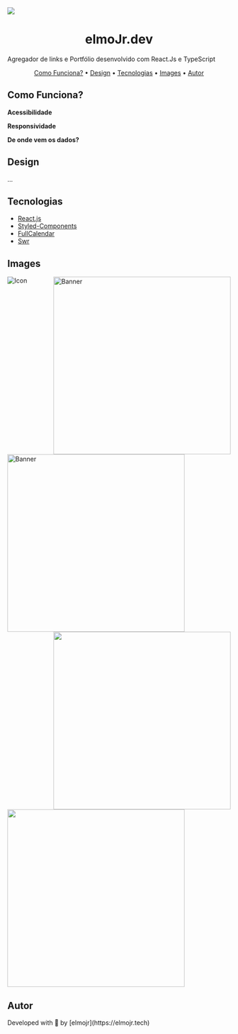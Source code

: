 <img src="https://media.discordapp.net/attachments/818979655046266882/1232117097283326045/image.png?ex=662849f7&is=6626f877&hm=83179ad0e9127e183d142d39195a441c016eaca36c319e9d543126fc8ea28a09&=&format=webp&quality=lossless">

<h1 align="center"> elmoJr.dev </h1>

<p>
  Agregador de links e Portfólio desenvolvido com React.Js e TypeScript
</p>

<p align="center">
   <a href="#funcionalidades">Como Funciona?</a> •
   <a href="#design">Design</a> •
   <a href="#tecnologias">Tecnologias</a> •
   <a href="#images">Images</a> •
   <a href="#autor">Autor</a> 
</p>

<h2 id="funcionalidades" >Como Funciona?</h2>

**Acessibilidade**


**Responsividade**


**De onde vem os dados?**

<h2 id="design" >Design</h2>
  ...

<h2 id="tecnologias" >Tecnologias</h2>

  - [React.js](https://pt-br.reactjs.org/)
  - [Styled-Components](https://styled-components.com)
  - [FullCalendar](https://fullcalendar.io/)
  - [Swr](https://swr.vercel.app/pt-BR)

<h2 id="images" >Images</h2>

  <img id="icon" alt="Icon" src="https://media.discordapp.net/attachments/818979655046266882/1232148419959721984/Frame_28.png?ex=66286723&is=662715a3&hm=d352d04e509df747c647aa604e7d298a971241fa8f55bdf179b80765b2f6d779&=&format=webp&quality=lossless">

  <img height="400" align="right" id="banner" alt="Banner" src="https://media.discordapp.net/attachments/818979655046266882/1232132949936312350/image.png?ex=662858bb&is=6627073b&hm=142838eaed96759e839463d8d6b025e5c542920e1d9d2532eab88649129b4be3&=&format=webp&quality=lossless" >
  <img height="400" id="" alt="Banner" src="https://media.discordapp.net/attachments/818979655046266882/1232123149936496720/image.png?ex=66284f9a&is=6626fe1a&hm=0a80c88957ed2dfd0ab9515821d99949ee01ecb0b4625fd7e900c0d4a4974857&=&format=webp&quality=lossless">
  
  <img height="400" align="right" src="https://media.discordapp.net/attachments/818979655046266882/1232133117020602369/image.png?ex=662858e3&is=66270763&hm=80304e825c0a640ead8e6e37cf4e584f8a3c7b4010edf5dc66acd1f140a73ef9&=&format=webp&quality=lossless"/>
  <img height="400" src="https://media.discordapp.net/attachments/818979655046266882/1232129504454119435/image.png?ex=66285585&is=66270405&hm=5f2401711a46b0f820ee809551667b7709d87aafd6a64f22174cb62df9cb2667&=&format=webp&quality=lossless"/>


<h2 id="autor" >Autor</h2>
Developed with 💛 by [elmojr](https://elmojr.tech)
